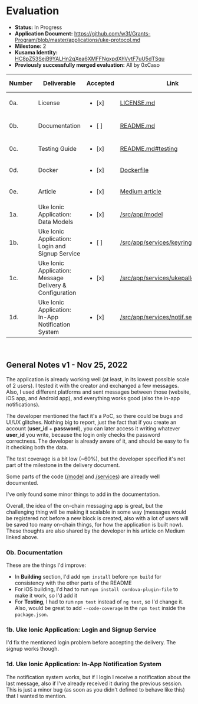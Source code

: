 # Evaluation

- **Status:** In Progress
- **Application Document:** https://github.com/w3f/Grants-Program/blob/master/applications/uke-protocol.md
- **Milestone:** 2
- **Kusama Identity:** [HC8pZ53SejB9YALHn2qXea6XMFFNgxpdXhVvtF7uU5dTSqu](https://kusama.subscan.io/account/HC8pZ53SejB9YALHn2qXea6XMFFNgxpdXhVvtF7uU5dTSqu)
- **Previously successfully merged evaluation:** All by 0xCaso

| Number | Deliverable | Accepted | Link | Evaluation Notes |
| ------ | ----------- | -------- | ---- |----------------- |
 0a. | License | <ul><li>[x] </li></ul> | [LICENSE.md](https://github.com/Uke-Messaging/uke/blob/d98105e129875c1e2f99ab9ab9f1b29b5077d22e/LICENSE.md) | - |
| 0b.  | Documentation | <ul><li>[ ] </li></ul> | [README.md](https://github.com/Uke-Messaging/uke/blob/d98105e129875c1e2f99ab9ab9f1b29b5077d22e/README.md) | See **General Notes** | 
| 0c.  | Testing Guide | <ul><li>[x] </li></ul> | [README.md#testing](https://github.com/Uke-Messaging/uke/blob/d98105e129875c1e2f99ab9ab9f1b29b5077d22e/README.md#testing) | - | 
| 0d.  | Docker | <ul><li>[x] </li></ul> | [Dockerfile](https://github.com/Uke-Messaging/uke/blob/d98105e129875c1e2f99ab9ab9f1b29b5077d22e/Dockerfile) | - | 
| 0e.  | Article | <ul><li>[x] </li></ul> | [Medium article](https://medium.com/@muchbader/breaking-web3-the-first-walletless-purely-blockchain-chat-app-introducing-the-uke-alpha-8c2297f2af68) | - | 
| 1a.  | Uke Ionic Application: Data Models | <ul><li>[x] </li></ul> | [/src/app/model](https://github.com/Uke-Messaging/uke/tree/d98105e129875c1e2f99ab9ab9f1b29b5077d22e/src/app/model) | - | 
| 1b.  |  Uke Ionic Application: Login and Signup Service | <ul><li>[ ] </li></ul> | [/src/app/services/keyring.service.ts](https://github.com/Uke-Messaging/uke/blob/d98105e129875c1e2f99ab9ab9f1b29b5077d22e/src/app/services/keyring.service.ts) | See **General Notes** | 
| 1c.  | Uke Ionic Application: Message Delivery & Configuration | <ul><li>[x] </li></ul> | [/src/app/services/ukepallet.service.ts](https://github.com/Uke-Messaging/uke/blob/d98105e129875c1e2f99ab9ab9f1b29b5077d22e/src/app/services/ukepallet.service.ts) | - | 
| 1d.  | Uke Ionic Application: In-App Notification System | <ul><li>[x] </li></ul> | [/src/app/services/notif.service.ts](https://github.com/Uke-Messaging/uke/blob/d98105e129875c1e2f99ab9ab9f1b29b5077d22e/src/app/services/notif.service.ts) | See **General Notes** |
<br/>

## General Notes v1 - Nov 25, 2022

The application is already working well (at least, in its lowest possible scale of 2 users). I tested it with the creator and exchanged a few messages. Also, I used different platforms and sent messages between those (website, iOS app, and Android app), and everything works good (also the in-app notifications).

The developer mentioned the fact it's a PoC, so there could be bugs and UI/UX glitches. Nothing big to report, just the fact that if you create an account (**user_id** + **password**), you can later access it writing whatever **user_id** you write, because the login only checks the password correctness. The developer is already aware of it, and should be easy to fix it checking both the data.

The test coverage is a bit low (~60%), but the developer specified it's not part of the milestone in the delivery document.

Some parts of the code ([/model](https://github.com/Uke-Messaging/uke/tree/d98105e129875c1e2f99ab9ab9f1b29b5077d22e/src/app/model) and [/services](https://github.com/Uke-Messaging/uke/tree/d98105e129875c1e2f99ab9ab9f1b29b5077d22e/src/app/services)) are already well documented.

I've only found some minor things to add in the documentation.

Overall, the idea of the on-chain messaging app is great, but the challenging thing will be making it scalable in some way (messages would be registered not before a new block is created, also with a lot of users will be saved too many on-chain things, for how the application is built now). These thoughts are also shared by the developer in his article on Medium linked above.

### 0b. Documentation
These are the things I'd improve:
- In **Building** section, I'd add `npm install` before `npm build` for consistency with the other parts of the README
- For iOS building, I'd had to run `npm install cordova-plugin-file` to make it work, so I'd add it
- For **Testing**, I had to run `npm test` instead of `ng test`, so I'd change it. Also, would be great to add `--code-coverage` in the `npm test` inside the `package.json`.

### 1b. Uke Ionic Application: Login and Signup Service
I'd fix the mentioned login problem before accepting the delivery. The signup works though.

### 1d. Uke Ionic Application: In-App Notification System
The notification system works, but if I login I receive a notification about the last message, also if I've already received it during the previous session. This is just a minor bug (as soon as you didn't defined to behave like this) that I wanted to mention.